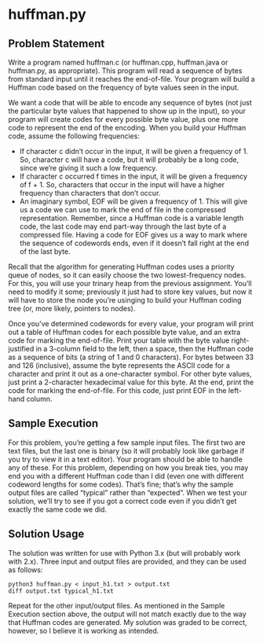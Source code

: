 # huffman.py

## Problem Statement

Write a program named huffman.c (or huffman.cpp, huffman.java or huffman.py, as appropriate). This program will read a sequence of bytes from standard input until it reaches the end-of-file. Your program will build a Huffman code based on the frequency of byte values seen in the input.

We want a code that will be able to encode any sequence of bytes (not just the particular byte values that happened to show up in the input), so your program will create codes for every possible byte value, plus one more code to represent the end of the encoding. When you build your Huffman code, assume the following frequencies:

* If character c didn’t occur in the input, it will be given a frequency of 1. So, character c will have a code, but it will probably be a long code, since we’re giving it such a low frequency.
* If character c occurred f times in the input, it will be given a frequency of f + 1. So, characters that occur in the input will have a higher frequency than characters that don’t occur.
* An imaginary symbol, EOF will be given a frequency of 1. This will give us a code we can use to mark the end of file in the compressed representation. Remember, since a Huffman code is a variable length code, the last code may end part-way through the last byte of a compressed file. Having a code for EOF gives us a way to mark where the sequence of codewords ends, even if it doesn’t fall right at the end of the last byte.

Recall that the algorithm for generating Huffman codes uses a priority queue of nodes, so it can easily choose the two lowest-frequency nodes. For this, you will use your trinary heap from the previous assignment. You’ll need to modify it some; previously it just had to store key values, but now it will have to store the node you’re usinging to build your Huffman coding tree (or, more likely, pointers to nodes).

Once you’ve determined codewords for every value, your program will print out a table of Huffman codes for each possible byte value, and an extra code for marking the end-of-file. Print your table with the byte value right-justified in a 3-column field to the left, then a space, then the Huffman code as a sequence of bits (a string of 1 and 0 characters). For bytes between 33 and 126 (inclusive), assume the byte represents the ASCII code for a character and print it out as a one-character symbol. For other byte values, just print a 2-character hexadecimal value for this byte. At the end, print the code for marking the end-of-file. For this code, just print EOF in the left-hand column.

## Sample Execution

For this problem, you’re getting a few sample input files. The first two are text files, but the last one is binary (so it will probably look like garbage if you try to view it in a text editor). Your program should be able to handle any of these. For this problem, depending on how you break ties, you may end you with a different Huffman code than I did (even one with different codeword lengths for some codes). That’s fine; that’s why the sample output files are called “typical” rather than “expected”. When we test your solution, we’ll try to see if you got a correct code even if you didn’t get exactly the same code we did.

## Solution Usage

The solution was written for use with Python 3.x (but will probably work with 2.x). Three input and output files are provided, and they can be used as follows:

```
python3 huffman.py < input_h1.txt > output.txt
diff output.txt typical_h1.txt 
```

Repeat for the other input/output files. As mentioned in the Sample Execution section above, the output will not match exactly due to the way that Huffman codes are generated. My solution was graded to be correct, however, so I believe it is working as intended.